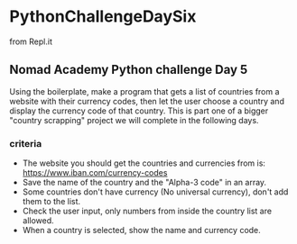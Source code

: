 # PythonChallengeDaySix
from Repl.it

## Nomad Academy Python challenge Day 5
Using the boilerplate, make a program that gets a list of countries from a website with their currency codes, then let the user choose a country and display the currency code of that country. This is part one of a bigger "country scrapping" project we will complete in the following days.

### criteria
- The website you should get the countries and currencies from is: https://www.iban.com/currency-codes
- Save the name of the country and the "Alpha-3 code" in an array.
- Some countries don't have currency (No universal currency), don't add them to the list.
- Check the user input, only numbers from inside the country list are allowed.
- When a country is selected, show the name and currency code.
